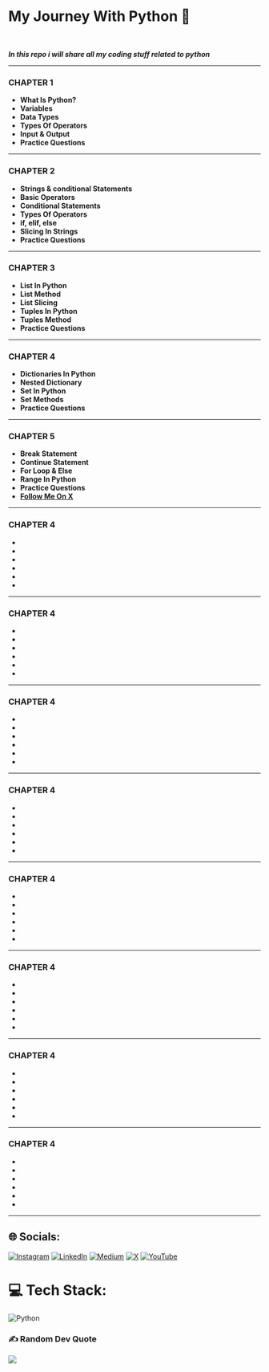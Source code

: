 # My Journey With Python 💚
<br>

<b><i><p>In this repo i will share all my coding stuff related to python</p></i></b>

<hr>
<h3>CHAPTER 1</h3>
<b><ul>
<li>What Is Python?</li>
<li>Variables</li>
<li>Data Types</li>
<li>Types Of Operators</li>
<li>Input & Output</li>
<li>Practice Questions</li>
</ul>
<hr></b>

<h3>CHAPTER 2</h3>
<b><ul>
<li>Strings & conditional Statements</li>
<li>Basic Operators</li>
<li>Conditional Statements</li>
<li>Types Of Operators</li>
<li>if, elif, else</li>
<li>Slicing In Strings</li>
<li>Practice Questions</li>
</ul>
<hr></b>

<h3>CHAPTER 3</h3>
<b><ul>
<li>List In Python</li>
<li>List Method</li>
<li>List Slicing </li>
<li>Tuples In Python</li>
<li>Tuples Method</li>
<li>Practice Questions</li>
</ul>
<hr></b>
<h3>CHAPTER 4</h3>
<b><ul>
<li>Dictionaries In Python</li>
<li>Nested Dictionary</li>
<li>Set In Python</li>
<li>Set Methods</li>
<li>Practice Questions</li>
</ul>
<hr></b>
<h3>CHAPTER 5</h3>
<b><ul>
<li>Break Statement</li>
<li>Continue Statement</li>
<li>For Loop & Else </li>
<li>Range In Python</li>
<li>Practice Questions</li>
<li><a href="https://x.com/code_with_ssn">Follow Me On X</a> </li>
</ul>
<hr></b>
<h3>CHAPTER 4</h3>
<b><ul>
<li></li>
<li></li>
<li></li>
<li></li>
<li></li>
<li></li>
</ul>
<hr></b>
<h3>CHAPTER 4</h3>
<b><ul>
<li></li>
<li></li>
<li></li>
<li></li>
<li></li>
<li></li>
</ul>
<hr></b>
<h3>CHAPTER 4</h3>
<b><ul>
<li></li>
<li></li>
<li></li>
<li></li>
<li></li>
<li></li>
</ul>
<hr></b>
<h3>CHAPTER 4</h3>
<b><ul>
<li></li>
<li></li>
<li></li>
<li></li>
<li></li>
<li></li>
</ul>
<hr></b>
<h3>CHAPTER 4</h3>
<b><ul>
<li></li>
<li></li>
<li></li>
<li></li>
<li></li>
<li></li>
</ul>
<hr></b>
<h3>CHAPTER 4</h3>
<b><ul>
<li></li>
<li></li>
<li></li>
<li></li>
<li></li>
<li></li>
</ul>
<hr></b>
<h3>CHAPTER 4</h3>
<b><ul>
<li></li>
<li></li>
<li></li>
<li></li>
<li></li>
<li></li>
</ul>
<hr></b>
<h3>CHAPTER 4</h3>
<b><ul>
<li></li>
<li></li>
<li></li>
<li></li>
<li></li>
<li></li>
</ul>
<hr></b>



## 🌐 Socials:
[![Instagram](https://img.shields.io/badge/Instagram-%23E4405F.svg?logo=Instagram&logoColor=white)](https://instagram.com/code_with_ssn) [![LinkedIn](https://img.shields.io/badge/LinkedIn-%230077B5.svg?logo=linkedin&logoColor=white)](https://linkedin.com/salik-seraj-naik) [![Medium](https://img.shields.io/badge/Medium-12100E?logo=medium&logoColor=white)](https://medium.com/@Code_With_Ssn) [![X](https://img.shields.io/badge/X-black.svg?logo=X&logoColor=white)](https://x.com/code_with_ssn) [![YouTube](https://img.shields.io/badge/YouTube-%23FF0000.svg?logo=YouTube&logoColor=white)](https://youtube.com/@yt.codewithssn?si=beTniHUbaS-JlpKs) 

# 💻 Tech Stack:
![Python](https://img.shields.io/badge/python-3670A0?style=for-the-badge&logo=python&logoColor=ffdd54)
<!-- # 📊 GitHub Stats:
![](https://github-readme-stats.vercel.app/api?username=Python Journey&theme=dark&hide_border=false&include_all_commits=false&count_private=false)<br/>
![](https://github-readme-streak-stats.herokuapp.com/?user=Python Journey&theme=dark&hide_border=false)<br/>
![](https://github-readme-stats.vercel.app/api/top-langs/?username=Python Journey&theme=dark&hide_border=false&include_all_commits=false&count_private=false&layout=compact) -->

### ✍️ Random Dev Quote
![](https://quotes-github-readme.vercel.app/api?type=horizontal&theme=radical)
